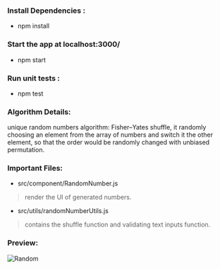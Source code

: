 ### Install Dependencies : 
* npm install

### Start the app at localhost:3000/
* npm start

### Run unit tests :
* npm test


### Algorithm Details:

unique random numbers algorithm: Fisher–Yates shuffle, it randomly choosing an element from the array of numbers and switch it the other element, so that the order would be randomly changed with unbiased permutation. 

### Important Files:
- src/component/RandomNumber.js

> render the UI of generated numbers.

- src/utils/randomNumberUtils.js 

> contains the shuffle function and validating text inputs function.

### Preview:
![Random](https://user-images.githubusercontent.com/12931325/36569250-42f0ab4e-17ea-11e8-8c63-702b47287e19.png)
